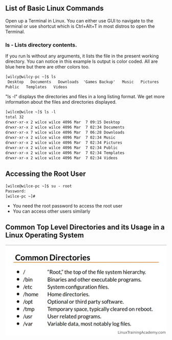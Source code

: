 ## List of Basic Linux Commands
Open up a Terminal in Linux. You can either use GUI to navigate to the terminal or use shortcut which is Ctrl+Alt+T in most distros to open the Terminal.

### ls - Lists directory contents.
If you run ls without any arguments, it lists the file in the present working directory. You can notice in this example ls output is color coded. All are blue here but there are other colors too.
```console
[wilcy@wilcy-pc ~]$ ls
 Desktop   Documents   Downloads  'Games Backup'   Music   Pictures   Public   Templates   Videos
```
"ls -l" displays the directories and files in a long listing format. We get more information about the files and directories displayed.
```console
[wilce@wilce ~]$ ls -l
total 32
drwxr-xr-x 2 wilce wilce 4096 Mar  7 09:15 Desktop
drwxr-xr-x 2 wilce wilce 4096 Mar  7 02:34 Documents
drwxr-xr-x 7 wilce wilce 4096 Mar  7 06:28 Downloads
drwxr-xr-x 2 wilce wilce 4096 Mar  7 02:34 Music
drwxr-xr-x 2 wilce wilce 4096 Mar  7 02:34 Pictures
drwxr-xr-x 2 wilce wilce 4096 Mar  7 02:34 Public
drwxr-xr-x 2 wilce wilce 4096 Mar  7 02:34 Templates
drwxr-xr-x 2 wilce wilce 4096 Mar  7 02:34 Videos
```

## Accessing the Root User

```console
[wilce@wilce-pc ~]$ su - root
Password: 
[wilce-pc ~]# 
```

- You need the root password to access the root user
- You can access other users similarly
  
## Common Top Level Directories and its Usage in a Linux Operating System

![Top Leve](toplevel.png)